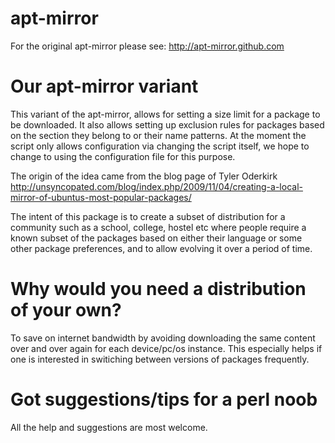 apt-mirror
==========
For the original apt-mirror please see: http://apt-mirror.github.com

Our apt-mirror variant
=================
This variant of the apt-mirror, allows for setting a size limit for a package to be downloaded.
It also allows setting up exclusion rules for packages based on the section they belong to or their name patterns.
At the moment the script only allows configuration via changing the script itself, we hope to change to using the configuration file for this purpose.

The origin of the idea came from the blog page of Tyler Oderkirk
http://unsyncopated.com/blog/index.php/2009/11/04/creating-a-local-mirror-of-ubuntus-most-popular-packages/

The intent of this package is to create a subset of distribution for a community such as a school, college, hostel etc where people require a known subset of the packages based on either their language or some other package preferences, and to allow evolving it over a period of time.

Why would you need a distribution of your own?
=====================================
To save on internet bandwidth by avoiding downloading the same content over and over again for each device/pc/os instance. This especially helps if one is interested in switiching between versions of packages frequently.

Got suggestions/tips for a perl noob
============================
All the help and suggestions are most welcome.
